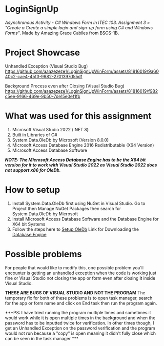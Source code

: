 # LoginSignUp
*Asynchronous Activity - C# Windows Form in ITEC 103. Assignment 3 = "Create a Create a simple  login and 
sign-up form using C# and Windows Forms"*. Made by Amazing Grace Cabiles from BSCS-1B.

# Project Showcase

Unhandled Exception (Visual Studio Bug)
https://github.com/aaazezeze1/LoginSignUpWinForm/assets/81816019/9a6040c2-cae4-45f3-9682-2701397d55d1

Background Process even after Closing (Visual Studio Bug)
https://github.com/aaazezeze1/LoginSignUpWinForm/assets/81816019/f982c5ee-9166-469e-9b50-7de15e0ef1fb

# What was used for this assignment
1. Microsoft Visual Studio 2022 (.NET 8)
2. Built in Libraries of C#
3. System.Data.OleDb by Microsoft (Version 8.0.0)
4. Microsoft Access Database Engine 2016 Redistributable (X64 Version)
5. Microsoft Access Database Software

***NOTE: 
The Microsoft Access Database Engine has to be the X64 bit version for it to work with Visual Studio 2022
as Visual Studio 2022 does not support x86 for OleDb.***

# How to setup 
1. Install System.Data.OleDb first using NuGet in Visual Studio. Go to Project then Manage NuGet Packages
then search for System.Data.OleDb by Microsoft
2. Install Microsoft Access Database Software and the Database Engine for X64 bit Systems
3. Follow the steps here to [Setup OleDb](https://stackoverflow.com/questions/76831193/how-do-i-fix-the-error-microsoft-ace-oledb-12-0-provider-is-not-registered-on)
Link for Downloading the [Database Engine](https://www.microsoft.com/en-us/download/details.aspx?id=54920)

# Possible problems
For people that would like to modify this, one possible problem you'll encounter is getting an 
unhandled exception when the code is working just fine or Visual Studio not closing the app or 
form even after closing it inside Visual Studio. 

**THESE ARE BUGS OF VISUAL STUDIO AND NOT THE PROGRAM**
The temporary fix for both of these problems is to open task manager, search for the app or form name 
and click on End task then run the program again.

***PS: I have tried running the program multiple times and sometimes it would work while it is open 
multiple times in the background and when the password has to be inputted twice for verification.
In other times though, I get an Unhandled Exception on the password verification and the program
would not run because a "copy" is open meaning it didn't fully close which can be seen in the task manager ***
